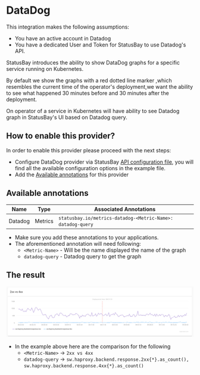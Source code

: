 # DataDog
This integration makes the following assumptions: 

* You have an active account in Datadog
* You have a dedicated User and Token for StatusBay to use Datadog's API.
  
StatusBay introduces the ability to show DataDog graphs for a specific service running on Kubernetes. 

By default we show the graphs with a red dotted line marker ,which resembles the current time of the operator's deployment,we want the ability to see what happened 30 minutes before and 30 minutes after the deployment.  

On operator of a service in Kubernetes will have ability to see Datadog graph in StatusBay's UI based on Datadog query.


## How to enable this provider?

In order to enable this provider please proceed with the next steps:

* Configure DataDog provider via StatusBay [API configuration file](../../../examples/configuration/api.yaml#L13), you will find all the available configuration options in the example file.
* Add the [Available annotations](#available-annotations) for this provider

## Available annotations
| Name | Type | Associated Annotations | 
| ---- | ---- | ---------------------- | 
| Datadog | Metrics | `statusbay.io/metrics-datadog-<Metric-Name>: datadog-query` |



* Make sure you add these annotations to your applications.
* The aforementioned annotation will need following: 
  * `<Metric-Name>` - Will be the name displayed the name of the graph
  * `datadog-query` - Datadog query to get the graph
  
## The result
![Metrics](../../../ui/client/src/components/IntergationModals/MetricIntegrationModal/metrics.png)

* In the example above here are the comparison for the following
  * `<Metric-Name>` -> `2xx vs 4xx`
  * `datadog-query` -> `sw.haproxy.backend.response.2xx{*}.as_count(), sw.haproxy.backend.response.4xx{*}.as_count()`